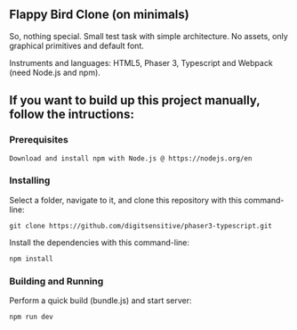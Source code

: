 ## Flappy Bird Clone (on minimals)

So, nothing special. Small test task with simple architeсture.
No assets, only graphical primitives and default font.

Instruments and languages: HTML5, Phaser 3, Typescript and Webpack (need Node.js and npm).

## If you want to build up this project manually, follow the intructions:

### Prerequisites

```
Download and install npm with Node.js @ https://nodejs.org/en
```

### Installing

Select a folder, navigate to it, and clone this repository
with this command-line:

```
git clone https://github.com/digitsensitive/phaser3-typescript.git
```

Install the dependencies with this command-line:

```
npm install
```

### Building and Running

Perform a quick build (bundle.js) and start server:

```
npm run dev
```
